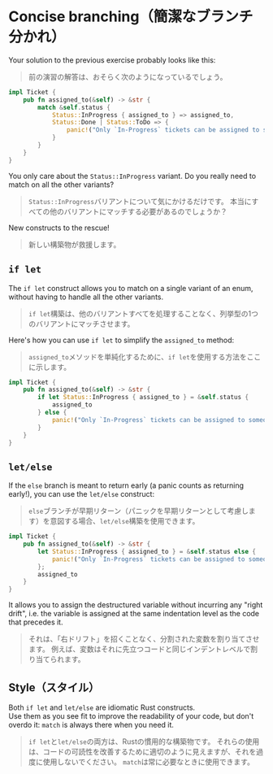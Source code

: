 # Concise branching（簡潔なブランチ分かれ）

Your solution to the previous exercise probably looks like this:

> 前の演習の解答は、おそらく次のようになっているでしょう。

```rust
impl Ticket {
    pub fn assigned_to(&self) -> &str {
        match &self.status {
            Status::InProgress { assigned_to } => assigned_to,
            Status::Done | Status::ToDo => {
                panic!("Only `In-Progress` tickets can be assigned to someone")
            }
        }
    }
}
```

You only care about the `Status::InProgress` variant.
Do you really need to match on all the other variants?

> `Status::InProgress`バリアントについて気にかけるだけです。
> 本当にすべての他のバリアントにマッチする必要があるのでしょうか？

New constructs to the rescue!

> 新しい構築物が救援します。

## `if let`

The `if let` construct allows you to match on a single variant of an enum,
without having to handle all the other variants.

> `if let`構築は、他のバリアントすべてを処理することなく、列挙型の1つのバリアントにマッチさせます。

Here's how you can use `if let` to simplify the `assigned_to` method:

> `assigned_to`メソッドを単純化するために、`if let`を使用する方法をここに示します。

```rust
impl Ticket {
    pub fn assigned_to(&self) -> &str {
        if let Status::InProgress { assigned_to } = &self.status {
            assigned_to
        } else {
            panic!("Only `In-Progress` tickets can be assigned to someone");
        }
    }
}
```

## `let/else`

If the `else` branch is meant to return early (a panic counts as returning early!),
you can use the `let/else` construct:

> `else`ブランチが早期リターン（パニックを早期リターンとして考慮します）を意図する場合、`let/else`構築を使用できます。

```rust
impl Ticket {
    pub fn assigned_to(&self) -> &str {
        let Status::InProgress { assigned_to } = &self.status else {
            panic!("Only `In-Progress` tickets can be assigned to someone");
        };
        assigned_to
    }
}
```

It allows you to assign the destructured variable without incurring
any "right drift", i.e. the variable is assigned at the same indentation level
as the code that precedes it.

> それは、「右ドリフト」を招くことなく、分割された変数を割り当てさせます。
> 例えば、変数はそれに先立つコードと同じインデントレベルで割り当てられます。

## Style（スタイル）

Both `if let` and `let/else` are idiomatic Rust constructs.\
Use them as you see fit to improve the readability of your code,
but don't overdo it: `match` is always there when you need it.

> `if let`と`let/else`の両方は、Rustの慣用的な構築物です。
> それらの使用は、コードの可読性を改善するために適切のように見えますが、それを過度に使用しないでください。
> `match`は常に必要なときに使用できます。
